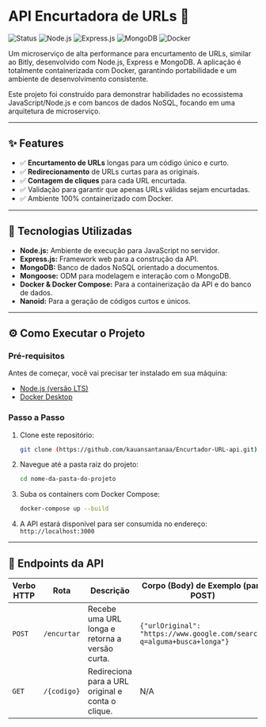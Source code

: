 # API Encurtadora de URLs 🔗

![Status](https://img.shields.io/badge/status-conclu%C3%ADdo-green)
![Node.js](https://img.shields.io/badge/Node.js-black?logo=nodedotjs)
![Express.js](https://img.shields.io/badge/Express.js-lightgrey)
![MongoDB](https://img.shields.io/badge/MongoDB-green?logo=mongodb)
![Docker](https://img.shields.io/badge/Docker-blue?logo=docker)

Um microserviço de alta performance para encurtamento de URLs, similar ao Bitly, desenvolvido com Node.js, Express e MongoDB. A aplicação é totalmente containerizada com Docker, garantindo portabilidade e um ambiente de desenvolvimento consistente.

Este projeto foi construído para demonstrar habilidades no ecossistema JavaScript/Node.js e com bancos de dados NoSQL, focando em uma arquitetura de microserviço.

---

## ✨ Features

- ✅ **Encurtamento de URLs** longas para um código único e curto.
- ✅ **Redirecionamento** de URLs curtas para as originais.
- ✅ **Contagem de cliques** para cada URL encurtada.
- ✅ Validação para garantir que apenas URLs válidas sejam encurtadas.
- ✅ Ambiente 100% containerizado com Docker.

---

## 🚀 Tecnologias Utilizadas

- **Node.js:** Ambiente de execução para JavaScript no servidor.
- **Express.js:** Framework web para a construção da API.
- **MongoDB:** Banco de dados NoSQL orientado a documentos.
- **Mongoose:** ODM para modelagem e interação com o MongoDB.
- **Docker & Docker Compose:** Para a containerização da API e do banco de dados.
- **Nanoid:** Para a geração de códigos curtos e únicos.

---

## ⚙️ Como Executar o Projeto

### Pré-requisitos

Antes de começar, você vai precisar ter instalado em sua máquina:
- [Node.js (versão LTS)](https://nodejs.org/pt-br)
- [Docker Desktop](https://www.docker.com/products/docker-desktop/)

### Passo a Passo

1. Clone este repositório:
   ```bash
   git clone (https://github.com/kauansantanaa/Encurtador-URL-api.git)
   ```

2. Navegue até a pasta raiz do projeto:
   ```bash
   cd nome-da-pasta-do-projeto
   ```

3. Suba os containers com Docker Compose:
   ```bash
   docker-compose up --build
   ```

4. A API estará disponível para ser consumida no endereço: `http://localhost:3000`

---

## 📖 Endpoints da API

| Verbo HTTP | Rota           | Descrição                                         | Corpo (Body) de Exemplo (para POST)                                        |
|------------|----------------|---------------------------------------------------|----------------------------------------------------------------------------|
| `POST`     | `/encurtar`    | Recebe uma URL longa e retorna a versão curta.    | `{"urlOriginal": "https://www.google.com/search?q=alguma+busca+longa"}`    |
| `GET`      | `/{codigo}`    | Redireciona para a URL original e conta o clique. | N/A                                                                        |